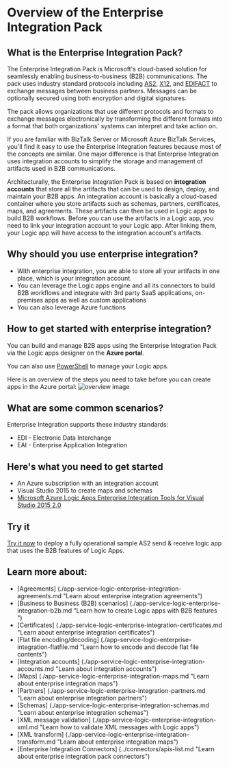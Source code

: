 <properties 
    pageTitle="Overview of Enterprise Integration | Microsoft Azure App Service | Microsoft Azure" 
    description="Use the features of Enterprise Integration to enable business process and integration scenarios using Logic apps" 
    services="logic-apps" 
    documentationCenter=".net,nodejs,java"
    authors="msftman" 
    manager="erikre" 
    editor="cgronlun"/>

<tags 
    ms.service="logic-apps" 
    ms.workload="integration" 
    ms.tgt_pltfrm="na" 
    ms.devlang="na" 
    ms.topic="article" 
    ms.date="09/08/2016" 
    ms.author="deonhe"/>

# <a name="overview-of-the-enterprise-integration-pack"></a>Overview of the Enterprise Integration Pack

## <a name="what-is-the-enterprise-integration-pack"></a>What is the Enterprise Integration Pack?
The Enterprise Integration Pack is Microsoft's cloud-based solution for seamlessly enabling business-to-business (B2B) communications. The pack uses industry standard protocols including [AS2](./app-service-logic-enterprise-integration-as2.md), [X12](./app-service-logic-enterprise-integration-x12.md), and [EDIFACT](./app-service-logic-enterprise-integration-edifact.md) to exchange messages between business partners. Messages can be optionally secured using both encryption and digital signatures. 

The pack allows organizations that use different protocols and formats to exchange messages electronically by transforming the different formats into a format that both organizations' systems can interpret and take action on. 

If you are familiar with BizTalk Server or Microsoft Azure BizTalk Services, you'll find it easy to use the Enterprise Integration features because most of the concepts are similar. One major difference is that Enterprise Integration uses integration accounts to simplify the storage and management of artifacts used in B2B communications. 

Architecturally, the Enterprise Integration Pack is based on **integration accounts** that store all the artifacts that can be used to design, deploy, and maintain your B2B apps. An integration account is basically a cloud-based container where you store artifacts such as schemas, partners, certificates, maps, and agreements. These artifacts can then be used in Logic apps to build B2B workflows. Before you can use the artifacts in a Logic app, you need to link your integration account to your Logic app. After linking them, your Logic app will have access to the integration account's artifacts.  

## <a name="why-should-you-use-enterprise-integration"></a>Why should you use enterprise integration?
- With enterprise integration, you are able to store all your artifacts in one place, which is your integration account. 
- You can leverage the Logic apps engine and all its connectors to build B2B workflows and integrate with 3rd party SaaS applications, on-premises apps as well as custom applications
- You can also leverage Azure functions

## <a name="how-to-get-started-with-enterprise-integration"></a>How to get started with enterprise integration?
You can build and manage B2B apps using the Enterprise Integration Pack via the Logic apps designer on the **Azure portal**.  

You can also use [PowerShell](https://msdn.microsoft.com/library/azure/mt652195.aspx "Logic apps PowerShell topics") to manage your Logic apps. 

Here is an overview of the steps you need to take before you can create apps in the Azure portal: ![overview image](./media/app-service-logic-enterprise-integration-overview/overview-0.png)  

## <a name="what-are-some-common-scenarios"></a>What are some common scenarios?

Enterprise Integration supports these industry standards:   

- EDI - Electronic Data Interchange  
- EAI - Enterprise Application Integration  

## <a name="heres-what-you-need-to-get-started"></a>Here's what you need to get started
- An Azure subscription with an integration account
- Visual Studio 2015 to create maps and schemas
- [Microsoft Azure Logic Apps Enterprise Integration Tools for Visual Studio 2015 2.0](https://aka.ms/vsmapsandschemas)  

## <a name="try-it"></a>Try it
[Try it now](https://github.com/Azure/azure-quickstart-templates/tree/master/201-logic-app-as2-send-receive) to deploy a fully operational sample AS2 send & receive logic app that uses the B2B features of Logic Apps.

## <a name="learn-more-about"></a>Learn more about:
- [Agreements] (./app-service-logic-enterprise-integration-agreements.md "Learn about enterprise integration agreements")
- [Business to Business (B2B) scenarios] (./app-service-logic-enterprise-integration-b2b.md "Learn how to create Logic apps with B2B features ")  
- [Certificates] (./app-service-logic-enterprise-integration-certificates.md "Learn about enterprise integration certificates")
- [Flat file encoding/decoding] (./app-service-logic-enterprise-integration-flatfile.md "Learn how to encode and decode flat file contents")  
- [Integration accounts] (./app-service-logic-enterprise-integration-accounts.md "Learn about integration accounts")
- [Maps] (./app-service-logic-enterprise-integration-maps.md "Learn about enterprise integration maps")
- [Partners] (./app-service-logic-enterprise-integration-partners.md "Learn about enterprise integration partners")
- [Schemas] (./app-service-logic-enterprise-integration-schemas.md "Learn about enterprise integration schemas")
- [XML message validation] (./app-service-logic-enterprise-integration-xml.md "Learn how to validate XML messages with Logic apps")
- [XML transform] (./app-service-logic-enterprise-integration-transform.md "Learn about enterprise integration maps")
- [Enterprise Integration Connectors] (../connectors/apis-list.md "Learn about enterprise integration pack connectors")



